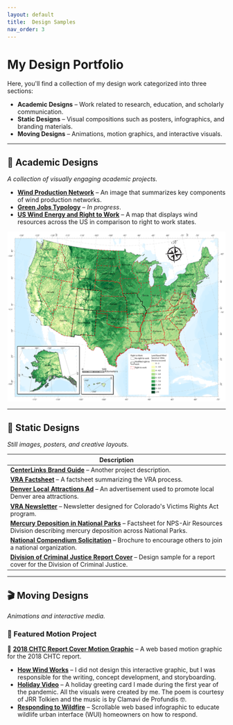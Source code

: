 ```yaml
---
layout: default
title:  Design Samples
nav_order: 3
---
```

# My Design Portfolio  

Here, you'll find a collection of my design work categorized into three sections:  

- **Academic Designs** – Work related to research, education, and scholarly communication.  
- **Static Designs** – Visual compositions such as posters, infographics, and branding materials.  
- **Moving Designs** – Animations, motion graphics, and interactive visuals.  

---

## 📖 Academic Designs  
_A collection of visually engaging academic projects._  

- **[Wind Production Network](content/img/WindProductionNetwork.png)** – An image that summarizes key components of wind production networks.  
- **[Green Jobs Typology](#)** – _In progress_.
- **[US Wind Energy and Right to Work](content/img/RightToWorkUsFinal.png)** – A map that displays wind resources across the US in comparison to right to work states.
<img src="content/img/RightToWorkUsFinal.png" alt="map of the US with wind energy" width="600">

---

## 🎨 Static Designs  
_Still images, posters, and creative layouts._  

| Description |
|------------|
| **[CenterLinks Brand Guide](https://drive.google.com/file/d/1pkbwPKV-sKR2f-7-4CnYJl6mSEUU0bPj/view?usp=drive_link)** – Another project description. |
| **[VRA Factsheet](https://drive.google.com/file/d/1u8rH2V8_RknsW2hUtvUNMDMxyhOu_KKh/view?usp=drive_link)** – A factsheet summarizing the VRA process. |
| **[Denver Local Attractions Ad](https://drive.google.com/file/d/1kPjgnpBrATrbAzqR6UwaA3G1oP8hCp0T/view?usp=drive_link)** – An advertisement used to promote local Denver area attractions. |
| **[VRA Newsletter](https://indd.adobe.com/view/e7a67809-f88b-42ba-be7a-fe2ef0595039)** – Newsletter designed for Colorado's Victims Rights Act program. |
| **[Mercury Deposition in National Parks](https://drive.google.com/file/d/1uHyEy4VeaFYMaHDMrLWuUFmY0y-UE__S/view?usp=drive_link)** – Factsheet for NPS-Air Resources Division describing mercury deposition across National Parks. |
| **[National Compendium Solicitation](https://drive.google.com/file/d/1XOjyv575RvrrwJCwyUdLbRpbpYFXpSFP/view?usp=drive_link)** – Brochure to encourage others to join a national organization. |
| **[Division of Criminal Justice Report Cover](https://drive.google.com/file/d/12VWr9WfAhxI-LNeKZvBVGgGYg6DjLUB6/view?usp=drive_link)** – Design sample for a report cover for the Division of Criminal Justice. |

---

## 🎬 Moving Designs  
_Animations and interactive media._  

### 📌 Featured Motion Project  
🎥 **[2018 CHTC Report Cover Motion Graphic](https://drive.google.com/file/d/14O4f6X5Y9hj74f6jFr3_WOZ2Iki364oD/view?usp=sharing)** – A web based motion graphic for the 2018 CHTC report.  

- **[How Wind Works](https://www.energy.gov/eere/wind/explore-wind-turbine)** – I did not design this interactive graphic, but I was responsible for the writing, concept development, and storyboarding.
- **[Holiday Video](https://drive.google.com/file/d/1e0JrdzznyJxyZzylxOU4tGcFgpSUISMK/view?usp=drive_link)** – A holiday greeting card I made during the first year of the pandemic. All the visuals were created by me. The poem is courtesy of JRR Tolkien and the music is by Clamavi de Profundis 🤓.  
- **[Responding to Wildfire](https://drive.google.com/file/d/1rT5pmaf4Yfa5VQYMsLiwc2NB9c3Ho931/view?usp=drive_link)** – Scrollable web based infographic to educate wildlife urban interface (WUI) homeowners on how to respond.  

